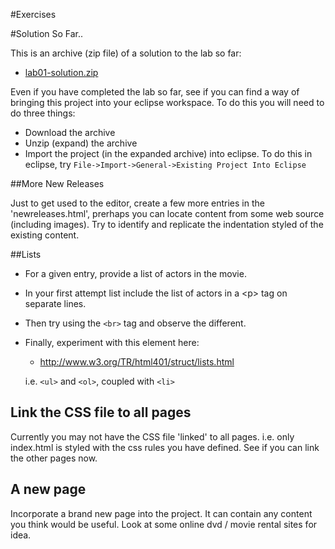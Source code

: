 #Exercises

#Solution So Far..

This is an archive (zip file) of a solution to the lab so far:

- [lab01-solution.zip](archives/lab01-solution.zip)

Even if you have completed the lab so far, see if you can find a way of bringing this project into your eclipse workspace. To do this you will need to do three things:

- Download the archive 
- Unzip (expand) the archive
- Import the project (in the expanded archive) into eclipse. To do this in eclipse, try `File->Import->General->Existing Project Into Eclipse`

##More New Releases

Just to get used to the editor, create a few more entries in the 'newreleases.html', prerhaps you can locate content from some web source (including images). Try to identify and replicate the indentation styled of the existing content.

##Lists

- For a given entry, provide a list of actors in the movie. 

- In your first attempt list include the list of actors in a \<p\> tag on separate lines.

- Then try using the `<br>` tag and observe the different.

- Finally, experiment with this element here:

    - <http://www.w3.org/TR/html401/struct/lists.html>

    i.e. `<ul>` and `<ol>`, coupled with `<li>`


## Link the CSS file to all pages

Currently you may not have the CSS file 'linked' to all pages. i.e. only index.html is styled with the css rules you have defined. See if you can link the other pages now.

## A new page

Incorporate a brand new page into the project. It can contain any content you think would be useful. Look at some online dvd / movie rental sites for idea.


